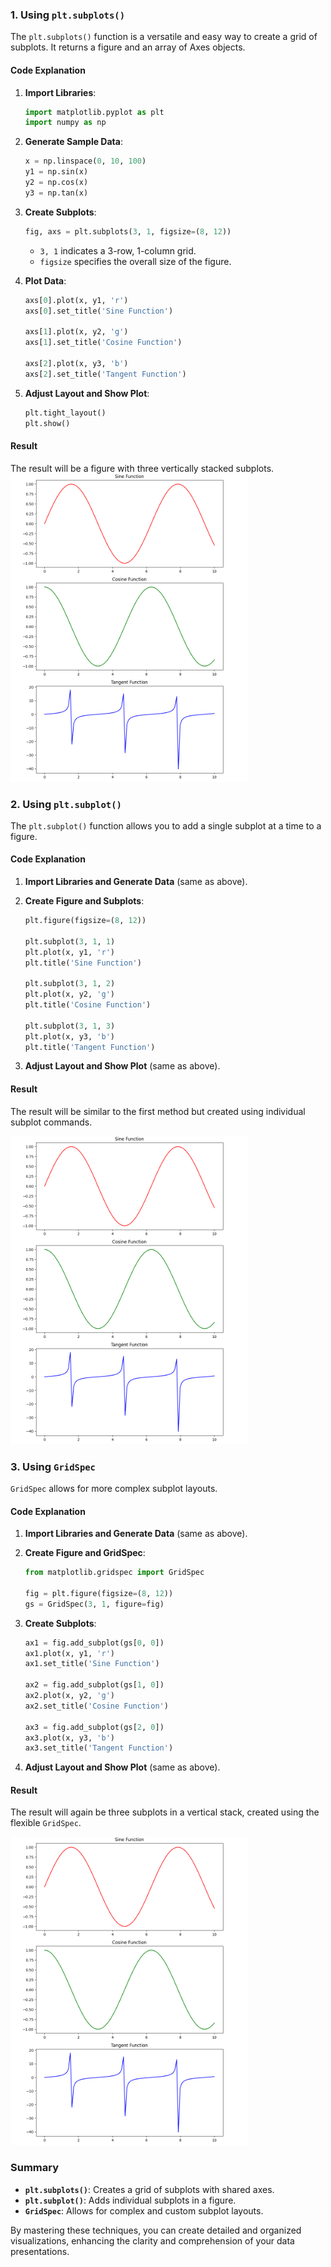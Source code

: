 ### 1. Using `plt.subplots()`

The `plt.subplots()` function is a versatile and easy way to create a grid of subplots. It returns a figure and an array of Axes objects.

#### Code Explanation

1. **Import Libraries**:
   ```python
   import matplotlib.pyplot as plt
   import numpy as np
   ```

2. **Generate Sample Data**:
   ```python
   x = np.linspace(0, 10, 100)
   y1 = np.sin(x)
   y2 = np.cos(x)
   y3 = np.tan(x)
   ```

3. **Create Subplots**:
   ```python
   fig, axs = plt.subplots(3, 1, figsize=(8, 12))
   ```

   - `3, 1` indicates a 3-row, 1-column grid.
   - `figsize` specifies the overall size of the figure.

4. **Plot Data**:
   ```python
   axs[0].plot(x, y1, 'r')
   axs[0].set_title('Sine Function')
   
   axs[1].plot(x, y2, 'g')
   axs[1].set_title('Cosine Function')
   
   axs[2].plot(x, y3, 'b')
   axs[2].set_title('Tangent Function')
   ```

5. **Adjust Layout and Show Plot**:
   ```python
   plt.tight_layout()
   plt.show()
   ```

#### Result

The result will be a figure with three vertically stacked subplots.
![subplot Chart](images/subplots.png)

### 2. Using `plt.subplot()`

The `plt.subplot()` function allows you to add a single subplot at a time to a figure.

#### Code Explanation

1. **Import Libraries and Generate Data** (same as above).

2. **Create Figure and Subplots**:
   ```python
   plt.figure(figsize=(8, 12))
   
   plt.subplot(3, 1, 1)
   plt.plot(x, y1, 'r')
   plt.title('Sine Function')
   
   plt.subplot(3, 1, 2)
   plt.plot(x, y2, 'g')
   plt.title('Cosine Function')
   
   plt.subplot(3, 1, 3)
   plt.plot(x, y3, 'b')
   plt.title('Tangent Function')
   ```

3. **Adjust Layout and Show Plot** (same as above).

#### Result

The result will be similar to the first method but created using individual subplot commands.

![subplot Chart](images/subplots.png)

### 3. Using `GridSpec`

`GridSpec` allows for more complex subplot layouts.

#### Code Explanation

1. **Import Libraries and Generate Data** (same as above).

2. **Create Figure and GridSpec**:
   ```python
   from matplotlib.gridspec import GridSpec
   
   fig = plt.figure(figsize=(8, 12))
   gs = GridSpec(3, 1, figure=fig)
   ```

3. **Create Subplots**:
   ```python
   ax1 = fig.add_subplot(gs[0, 0])
   ax1.plot(x, y1, 'r')
   ax1.set_title('Sine Function')
   
   ax2 = fig.add_subplot(gs[1, 0])
   ax2.plot(x, y2, 'g')
   ax2.set_title('Cosine Function')
   
   ax3 = fig.add_subplot(gs[2, 0])
   ax3.plot(x, y3, 'b')
   ax3.set_title('Tangent Function')
   ```

4. **Adjust Layout and Show Plot** (same as above).

#### Result

The result will again be three subplots in a vertical stack, created using the flexible `GridSpec`. 

![subplot Chart](images/subplots.png)

### Summary

- **`plt.subplots()`**: Creates a grid of subplots with shared axes.
- **`plt.subplot()`**: Adds individual subplots in a figure.
- **`GridSpec`**: Allows for complex and custom subplot layouts.

By mastering these techniques, you can create detailed and organized visualizations, enhancing the clarity and comprehension of your data presentations.